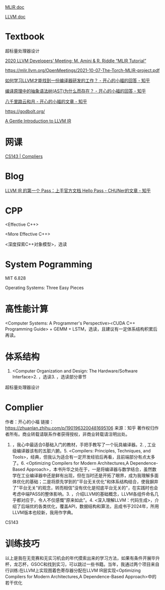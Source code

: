[MLIR doc](https://mlir.llvm.org/docs/)

[LLVM doc](https://llvm.org/docs/)

# Textbook

超标量处理器设计

[2020 LLVM Developers’ Meeting: M. Amini & R. Riddle “MLIR Tutorial”](https://www.youtube.com/watch?v=Y4SvqTtOIDk)

https://mlir.llvm.org/OpenMeetings/2021-10-07-The-Torch-MLIR-project.pdf

[如何学习LLVM才能找到一份编译器研发的工作？ - 开心的小福的回答 - 知乎](https://www.zhihu.com/question/471200593/answer/2880145488)

[编译原理中的抽象语法树(AST)为什么而存在？ - 开心的小福的回答 - 知乎](https://www.zhihu.com/question/363445606/answer/2868757254)

[八千里路云和月 - 开心的小福的文章 - 知乎](https://zhuanlan.zhihu.com/p/1901963200481695106)

https://godbolt.org/

[A Gentle Introduction to LLVM IR](https://mcyoung.xyz/2023/08/01/llvm-ir/)


# 网课

[CS143 | Compliers](https://web.stanford.edu/class/cs143/)

# Blog

[LLVM IR 的第一个 Pass：上手官方文档 Hello Pass - CHUNer的文章 - 知乎](https://zhuanlan.zhihu.com/p/392381317)

# CPP

<Effective C++>

<More Effective C++>

<深度探索C++对象模型>，选读

# System Pogramming

<Operating System Concepts>

MIT 6.828

Operating Systems: Three Easy Pieces

# 高性能计算

<Computer Systems: A Programmer's Perspective><CUDA C++ Programming Guide> + GEMM + LSTM，选读，且建议有一定体系结构积累后再读。<A Primer on Memory Consistency and Cache Coherence>

# 体系结构

1. <Computer Organization and Design: The Hardware/Software Interface>2. <General Purpose Graphics Processor Architectures>，选读3. <Computer Architecture: A Quantitative Approach>，选读部分章节

超标量处理器设计

# Complier


作者：开心的小福
链接：https://zhuanlan.zhihu.com/p/1901963200481695106
来源：知乎
著作权归作者所有。商业转载请联系作者获得授权，非商业转载请注明出处。

1. <Compiler Construction: Principles and Practice>，我心中最适合0基础入门的教材，手把手教写了一个玩具编译器。2. <Engineering A Compiler>, 工业级编译器该有的五脏六腑。5. <Compilers: Principles, Techniques, and Tools>，经典，但我认为适合有一定开发经验后再看，且前端部分有点太多了。6. <Optimizing Compilers for Modern Architectures,A Dependence-Based Approach>，本书升华之处在于，一是将编译器与数学结合，虽然数学在工业编译器中还是鲜有出现，但在当时还是开拓了眼界，成为我理解多面体优化的基础；二是将原先学到的"平台无关优化"和体系结构结合，使我摒弃了"平台无关"的观念，转而相信"没有优化是彻底平台无关的"，在实践时也会考虑中端PASS的整体影响。3. <Getting Started with LLVM Core Libraries>，介绍LLVM的基础概念，LLVM各组件命名几乎都对应于<Engineering a Compiler>，令人不仅感慨"原来如此"。4. <深入理解LLVM：代码生成>，介绍了后端优的各类优化，覆盖API，数据结构和算法，且成书于2024年，所用LLVM版本也较新，我用作字典。

CS143

# 训练技巧

以上是我在无竞赛和无实习机会的年代摸索出来的学习方法，如果有条件开展毕升杯，龙芯杯，GSOC和找到实习，可以跳过一些书籍。当年，我通过两个项目来自行训练:在LLVM上实现图着色寄存器分配在LLVM IR层实现<Optimizing Compilers for Modern Architectures,A Dependence-Based Approach>中的若干优化




